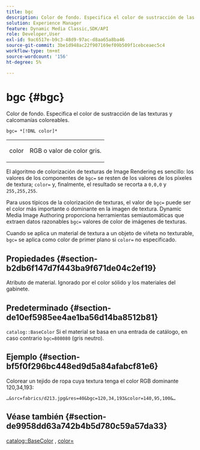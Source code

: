 ```yaml
---
title: bgc
description: Color de fondo. Especifica el color de sustracción de las texturas y calcomanías coloreables.
solution: Experience Manager
feature: Dynamic Media Classic,SDK/API
role: Developer,User
exl-id: 9ac6517e-b9c3-48d9-97ac-d8aa65a8ba46
source-git-commit: 3be1d948ac22f907169ef09b509f1cebceaec5c4
workflow-type: tm+mt
source-wordcount: '156'
ht-degree: 5%

---
```


# bgc {#bgc}

Color de fondo. Especifica el color de sustracción de las texturas y calcomanías coloreables.

`bgc= *[!DNL color]*`

<table id="simpletable_131302355CAB4900A7B45FED903A1AAD" class="- topic/simpletable "> 
 <tr class="- topic/strow strow"> 
  <td class="- topic/stentry stentry"> <p><span class="+ topic/keyword sw-d/varname varname"> color</span> </p> </td> 
  <td class="- topic/stentry stentry"> <p>RGB o valor de color gris. </p></td> 
 </tr> 
</table>

El algoritmo de colorización de texturas de Image Rendering es sencillo: los valores de los componentes de `bgc=` se resten de los valores de los píxeles de textura; `color=` y, finalmente, el resultado se recorta a `0,0,0` y `255,255,255`.

Para usos típicos de la colorización de texturas, el valor de `bgc=` puede ser el color más importante o dominante en la imagen de textura. Dynamic Media Image Authoring proporciona herramientas semiautomáticas que extraen datos razonables `bgc=` valores de color de imágenes de texturas.

Cuando se aplica un material de textura a un objeto de viñeta no texturable, `bgc=` se aplica como color de primer plano si `color=` no especificado.

## Propiedades {#section-b2db6f147d7f443ba9f671de04c2ef19}

Atributo de material. Ignorado por el color sólido y los materiales del gabinete.

## Predeterminado {#section-de10ef5985ee4ae1ba56d14ba8512b81}

`catalog::BaseColor` Si el material se basa en una entrada de catálogo, en caso contrario `bgc=808080` (gris neutro).

## Ejemplo {#section-bf5f0f296bc448ed9d5a84afabcf81e6}

Colorear un tejido de ropa cuya textura tenga el color RGB dominante 120,34,193:

`…&src=fabrics/d213.jpg&res=40&bgc=120,34,193&color=140,95,100&…`

## Véase también {#section-de9958dd63a742b4b5d780c59a57da33}

[catalog::BaseColor](../../../../../ir-api/material-cat/image-rendering-api-ref/c-ir-material-catalog/c-ir-material-data-reference/r-ir-basecolor.md#reference-5f02371b1d8e444ab12d2614d9792de8) , [color=](../../../../../ir-api/http-protocol/image-rendering-api-ref/c-ir-http-protocol-ref/c-ir-http-protocol-command-reference/r-ir-http-color.md#reference-ea3cba9edfe94dbab86d8f123a9ed0aa)
